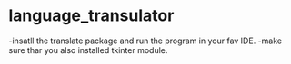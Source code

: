# language_transulator

-insatll the translate package and run the program in your fav IDE.
-make sure thar you also installed tkinter module.
